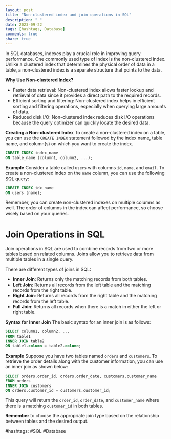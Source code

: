 ```yaml
---
layout: post
title: "Non-clustered index and join operations in SQL"
description: " "
date: 2023-09-22
tags: [hashtags, Database]
comments: true
share: true
---
```


In SQL databases, indexes play a crucial role in improving query performance. One commonly used type of index is the non-clustered index. Unlike a clustered index that determines the physical order of data in a table, a non-clustered index is a separate structure that points to the data. 

**Why Use Non-clustered Index?**
- Faster data retrieval: Non-clustered index allows faster lookup and retrieval of data since it provides a direct path to the required records.
- Efficient sorting and filtering: Non-clustered index helps in efficient sorting and filtering operations, especially when querying large amounts of data.
- Reduced disk I/O: Non-clustered index reduces disk I/O operations because the query optimizer can quickly locate the desired data.

**Creating a Non-clustered Index**
To create a non-clustered index on a table, you can use the `CREATE INDEX` statement followed by the index name, table name, and column(s) on which you want to create the index.

```sql
CREATE INDEX index_name
ON table_name (column1, column2, ...);
```

**Example**
Consider a table called `users` with columns `id`, `name`, and `email`. To create a non-clustered index on the `name` column, you can use the following SQL query:

```sql
CREATE INDEX idx_name
ON users (name);
```

Remember, you can create non-clustered indexes on multiple columns as well. The order of columns in the index can affect performance, so choose wisely based on your queries.

# Join Operations in SQL

Join operations in SQL are used to combine records from two or more tables based on related columns. Joins allow you to retrieve data from multiple tables in a single query.

There are different types of joins in SQL:
- **Inner Join**: Returns only the matching records from both tables.
- **Left Join**: Returns all records from the left table and the matching records from the right table.
- **Right Join**: Returns all records from the right table and the matching records from the left table.
- **Full Join**: Returns all records when there is a match in either the left or right table.

**Syntax for Inner Join**
The basic syntax for an inner join is as follows:

```sql
SELECT column1, column2, ...
FROM table1
INNER JOIN table2
ON table1.column = table2.column;
```

**Example**
Suppose you have two tables named `orders` and `customers`. To retrieve the order details along with the customer information, you can use an inner join as shown below:

```sql
SELECT orders.order_id, orders.order_date, customers.customer_name
FROM orders
INNER JOIN customers
ON orders.customer_id = customers.customer_id;
```

This query will return the `order_id`, `order_date`, and `customer_name` where there is a matching `customer_id` in both tables.

**Remember** to choose the appropriate join type based on the relationship between tables and the desired output.

#hashtags: #SQL #Database